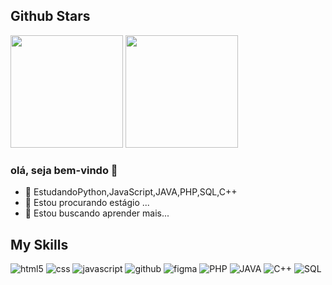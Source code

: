 
## **Github Stars**

<img height="180em" src="https://github-readme-stats.vercel.app/api/top-langs/?username=iagob2&layout=compact&langs_count=7&theme=dracula" alt=""/>
<img height="180em" src="https://github-readme-stats.vercel.app/api/top-langs/?username=iagob2&show_icons=true&theme=dracula&include_all_commits=true&count_private=true" alt=""/>

### olá, seja bem-vindo 👋

- 🌱 EstudandoPython,JavaScript,JAVA,PHP,SQL,C++ 
- 👯 Estou procurando estágio ...
- 🤔 Estou buscando aprender mais...


## My Skills

![html5](https://img.shields.io/badge/HTML5-1A3953?style=for-the-badge&logo=html5&logoColor=white)
![css](https://img.shields.io/badge/CSS3-1A3953?style=for-the-badge&logo=css3&logoColor=white)
![javascript](https://img.shields.io/badge/JavaScript-1A3953?style=for-the-badge&logo=javascript&logoColor=white)
![github](https://img.shields.io/badge/GitHub-1A3953?style=for-the-badge&logo=github&logoColor=white)
![figma](https://img.shields.io/badge/figma-1A3953?style=for-the-badge&logo=figma&logoColor=white)
![PHP](https://img.shields.io/badge/PHP-1A3953?style=for-the-badge&logo=PHP&logoColor=white)
![JAVA](https://img.shields.io/badge/JAVA-1A3953?style=for-the-badge&logo=JAVA&logoColor=white)
![C++](https://img.shields.io/badge/C++-1A3953?style=for-the-badge&logo=C++&logoColor=white)
![SQL](https://img.shields.io/badge/SQL-1A3953?style=for-the-badge&logo=SQL&logoColor=white)


